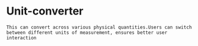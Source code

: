 # Unit-converter
	This can convert across various physical quantities.Users can switch between different units of measurement, ensures better user interaction

